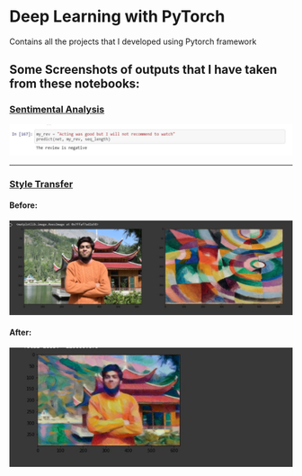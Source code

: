 # Deep Learning with PyTorch
Contains all the projects that I developed using Pytorch framework


## Some Screenshots of outputs that I have taken from these notebooks:
### [Sentimental Analysis](https://github.com/talha3111997/Pytorch-Projects/blob/master/Sentimental_Analysis_RNN_Exercise.ipynb)

![Alt text](https://github.com/talha3111997/Pytorch-Projects/blob/master/Screenshots/Sentimental%20Analysis.JPG?raw=true "Output of Sentimental Analysis using RNN in pytorch")

<hr>

### [Style Transfer](https://github.com/talha3111997/Pytorch-Projects/blob/master/Style_Transfer_Exercise_with_pytorch.ipynb)

#### Before: 
![Alt text](https://github.com/talha3111997/Pytorch-Projects/blob/master/Screenshots/styleTransfer0.JPG?raw=true "Output of Style Transfer with pytorch")


#### After:

![Alt text](https://github.com/talha3111997/Pytorch-Projects/blob/master/Screenshots/styleTransfer.JPG?raw=true "Output of Style Transfer with pytorch")
